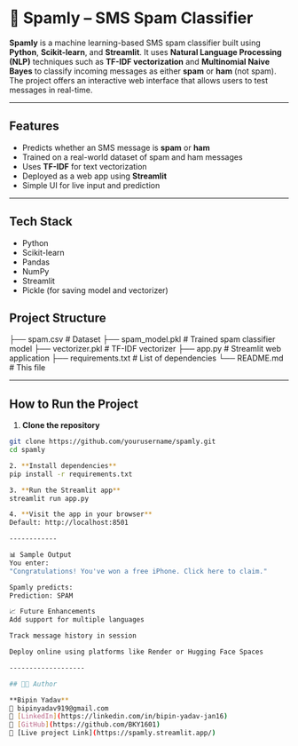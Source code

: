 # 📩 Spamly – SMS Spam Classifier

**Spamly** is a machine learning-based SMS spam classifier built using **Python**, **Scikit-learn**, and **Streamlit**. It uses **Natural Language Processing (NLP)** techniques such as **TF-IDF vectorization** and **Multinomial Naive Bayes** to classify incoming messages as either **spam** or **ham** (not spam). The project offers an interactive web interface that allows users to test messages in real-time.

-------------

## Features

- Predicts whether an SMS message is **spam** or **ham**
- Trained on a real-world dataset of spam and ham messages
- Uses **TF-IDF** for text vectorization
- Deployed as a web app using **Streamlit**
- Simple UI for live input and prediction

------------

## Tech Stack

- Python  
- Scikit-learn  
- Pandas  
- NumPy  
- Streamlit  
- Pickle (for saving model and vectorizer)

## Project Structure
├── spam.csv # Dataset
├── spam_model.pkl # Trained spam classifier model
├── vectorizer.pkl # TF-IDF vectorizer
├── app.py # Streamlit web application
├── requirements.txt # List of dependencies
└── README.md # This file

---------------

## How to Run the Project

1. **Clone the repository**
```bash
git clone https://github.com/yourusername/spamly.git
cd spamly

2. **Install dependencies**
pip install -r requirements.txt

3. **Run the Streamlit app**
streamlit run app.py

4. **Visit the app in your browser**
Default: http://localhost:8501

------------

📊 Sample Output
You enter:
"Congratulations! You've won a free iPhone. Click here to claim."

Spamly predicts:
Prediction: SPAM

📈 Future Enhancements
Add support for multiple languages

Track message history in session

Deploy online using platforms like Render or Hugging Face Spaces

-------------------

## 👨‍💻 Author

**Bipin Yadav**  
📧 bipinyadav919@gmail.com  
🔗 [LinkedIn](https://linkedin.com/in/bipin-yadav-jan16)  
🔗 [GitHub](https://github.com/BKY1601)
🔗 [Live project Link](https://spamly.streamlit.app/)


